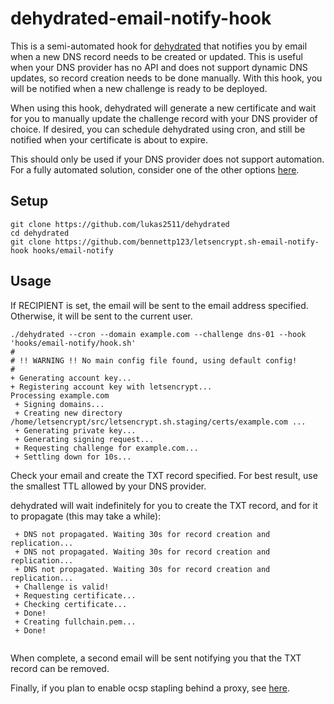 # dehydrated-email-notify-hook

This is a semi-automated hook for
[dehydrated](https://github.com/lukas2511/dehydrated) that notifies you by
email when a new DNS record needs to be created or updated. This is useful
when your DNS provider has no API and does not support dynamic DNS updates, so
record creation needs to be done manually. With this hook, you will be
notified when a new challenge is ready to be deployed.

When using this hook, dehydrated will generate a new certificate and wait for
you to manually update the challenge record with your DNS provider of choice.
If desired, you can schedule dehydrated using cron, and still be notified when
your certificate is about to expire.

This should only be used if your DNS provider does not support automation. For
a fully automated solution, consider one of the other options 
[here](https://github.com/lukas2511/dehydrated/wiki/Examples-for-DNS-01-hooks).

## Setup

```
git clone https://github.com/lukas2511/dehydrated
cd dehydrated
git clone https://github.com/bennettp123/letsencrypt.sh-email-notify-hook hooks/email-notify
```

## Usage

If RECIPIENT is set, the email will be sent to the email address specified. 
Otherwise, it will be sent to the current user.

```
./dehydrated --cron --domain example.com --challenge dns-01 --hook 'hooks/email-notify/hook.sh'
#
# !! WARNING !! No main config file found, using default config!
#
+ Generating account key...
+ Registering account key with letsencrypt...
Processing example.com
 + Signing domains...
 + Creating new directory /home/letsencrypt/src/letsencrypt.sh.staging/certs/example.com ...
 + Generating private key...
 + Generating signing request...
 + Requesting challenge for example.com...
 + Settling down for 10s...
```

Check your email and create the TXT record specified. For best result, use the
smallest TTL allowed by your DNS provider.

dehydrated will wait indefinitely for you to create the TXT record, and for it
to propagate (this may take a while):

```
 + DNS not propagated. Waiting 30s for record creation and replication...
 + DNS not propagated. Waiting 30s for record creation and replication...
 + DNS not propagated. Waiting 30s for record creation and replication...
 + Challenge is valid!
 + Requesting certificate...
 + Checking certificate...
 + Done!
 + Creating fullchain.pem...
 + Done!
 
```

When complete, a second email will be sent notifying you that the TXT record
can be removed.

Finally, if you plan to enable ocsp stapling behind a proxy, see
[here](HOWTO-NGINX-OCSP-STAPLING-BEHIND-PROXY.md).

